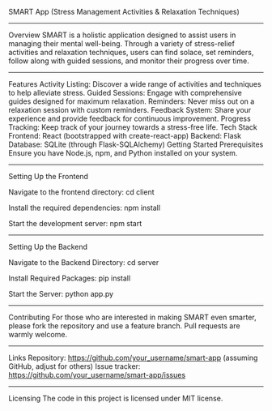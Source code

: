 SMART App (Stress Management Activities & Relaxation Techniques)

-----------------------------------

Overview
SMART is a holistic application designed to assist users in managing their mental well-being. Through a variety of stress-relief activities and relaxation techniques, users can find solace, set reminders, follow along with guided sessions, and monitor their progress over time.

-----------------------------------

Features
Activity Listing: Discover a wide range of activities and techniques to help alleviate stress.
Guided Sessions: Engage with comprehensive guides designed for maximum relaxation.
Reminders: Never miss out on a relaxation session with custom reminders.
Feedback System: Share your experience and provide feedback for continuous improvement.
Progress Tracking: Keep track of your journey towards a stress-free life.
Tech Stack
Frontend: React (bootstrapped with create-react-app)
Backend: Flask
Database: SQLite (through Flask-SQLAlchemy)
Getting Started
Prerequisites
Ensure you have Node.js, npm, and Python installed on your system.

-----------------------------------

Setting Up the Frontend

Navigate to the frontend directory:
cd client


Install the required dependencies:
npm install

Start the development server:
npm start

-----------------------------------

Setting Up the Backend

Navigate to the Backend Directory:
cd server

Install Required Packages:
pip install

Start the Server:
python app.py

-----------------------------------

Contributing
For those who are interested in making SMART even smarter, please fork the repository and use a feature branch. Pull requests are warmly welcome.

-----------------------------------

Links
Repository: https://github.com/your_username/smart-app (assuming GitHub, adjust for others)
Issue tracker: https://github.com/your_username/smart-app/issues

-----------------------------------

Licensing
The code in this project is licensed under MIT license.